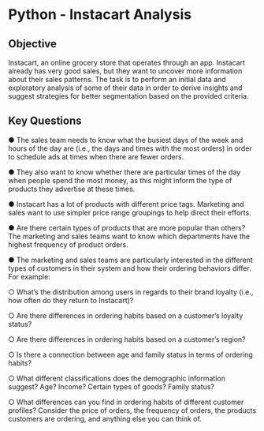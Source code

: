 # Python - Instacart Analysis
## Objective

Instacart, an online grocery store that operates through an app. Instacart already has very good sales, but they want to uncover more information about their sales patterns. The task is to perform an initial data and exploratory analysis of some of their data in order to derive insights and suggest strategies for better segmentation based on
the provided criteria.

## Key Questions

● The sales team needs to know what the busiest days of the week and hours of the
day are (i.e., the days and times with the most orders) in order to schedule ads at
times when there are fewer orders.

● They also want to know whether there are particular times of the day when people
spend the most money, as this might inform the type of products they advertise at
these times.

● Instacart has a lot of products with different price tags. Marketing and sales want to
use simpler price range groupings to help direct their efforts.

● Are there certain types of products that are more popular than others? The marketing
and sales teams want to know which departments have the highest frequency of
product orders.

● The marketing and sales teams are particularly interested in the different types of
customers in their system and how their ordering behaviors differ. For example:
 
 ○ What’s the distribution among users in regards to their brand loyalty (i.e., how
often do they return to Instacart)?
 
 ○ Are there differences in ordering habits based on a customer’s loyalty status?

 ○ Are there differences in ordering habits based on a customer’s region?
 
 ○ Is there a connection between age and family status in terms of ordering
habits?
 
 ○ What different classifications does the demographic information suggest?
Age? Income? Certain types of goods? Family status?
 
 ○ What differences can you find in ordering habits of different customer
profiles? Consider the price of orders, the frequency of orders, the products
customers are ordering, and anything else you can think of.
